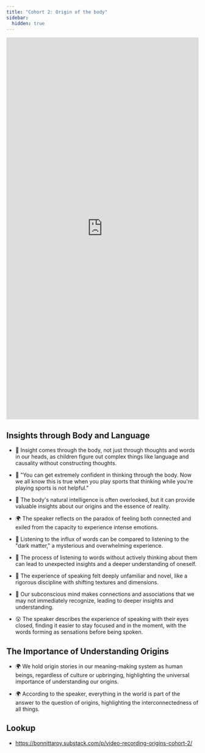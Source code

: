 ```yaml
---
title: "Cohort 2: Origin of the body"
sidebar:
  hidden: true
---
```


<iframe width="100%" height="1000" src="https://www.youtube.com/embed/JNklgLgsvsc" title="YouTube video player" frameborder="0" allow="accelerometer; autoplay; clipboard-write; encrypted-media; gyroscope; picture-in-picture; web-share" allowfullscreen></iframe>

## Insights through Body and Language

-   🤔 Insight comes through the body, not just through thoughts and words in our heads, as children figure out complex things like language and causality without constructing thoughts.

-   🧠 "You can get extremely confident in thinking through the body. Now we all know this is true when you play sports that thinking while you're playing sports is not helpful."

-   🤔 The body's natural intelligence is often overlooked, but it can provide valuable insights about our origins and the essence of reality.

-   🌍 The speaker reflects on the paradox of feeling both connected and exiled from the capacity to experience intense emotions.

-   🌌 Listening to the influx of words can be compared to listening to the "dark matter," a mysterious and overwhelming experience.

-   🐛 The process of listening to words without actively thinking about them can lead to unexpected insights and a deeper understanding of oneself.

-   🌌 The experience of speaking felt deeply unfamiliar and novel, like a rigorous discipline with shifting textures and dimensions.

-   🧠 Our subconscious mind makes connections and associations that we may not immediately recognize, leading to deeper insights and understanding.

-   😮 The speaker describes the experience of speaking with their eyes closed, finding it easier to stay focused and in the moment, with the words forming as sensations before being spoken.

## The Importance of Understanding Origins

-   🌍 We hold origin stories in our meaning-making system as human beings, regardless of culture or upbringing, highlighting the universal importance of understanding our origins.

-   🌍 According to the speaker, everything in the world is part of the answer to the question of origins, highlighting the interconnectedness of all things.

## Lookup

- https://bonnittaroy.substack.com/p/video-recording-origins-cohort-2/

